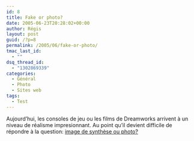```yaml
---
id: 8
title: Fake or photo?
date: 2005-06-23T20:28:02+00:00
author: Régis
layout: post
guid: /?p=8
permalink: /2005/06/fake-or-photo/
tmac_last_id:
  - ""
dsq_thread_id:
  - "1302869339"
categories:
  - Général
  - Photo
  - Sites web
tags:
  - Test
---
```

Aujourd&rsquo;hui, les consoles de jeu ou les films de Dreamworks arrivent à un niveau de réalisme impresionnant. Au point qu&rsquo;il devient difficile de répondre à la question: [image de synthèse ou photo?](http://www.alias.com/eng/etc/fakeorfoto/)